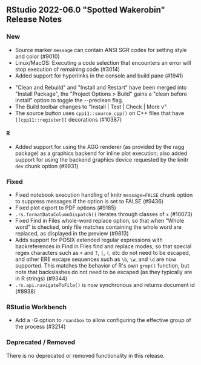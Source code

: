 ## RStudio 2022-06.0 "Spotted Wakerobin" Release Notes

### New
- Source marker `message` can contain ANSI SGR codes for setting style and color (#9010)
- Linux/MacOS: Executing a code selection that encounters an error will stop execution of remaining code (#3014)
- Added support for hyperlinks in the console and build pane (#1941)
* "Clean and Rebuild" and "Install and Restart" have been merged into "Install Package", the "Project Options > Build" gains a "clean before install" option to toggle the --preclean flag.
* The Build toolbar changes to "Install | Test | Check | More v"
* The source button uses `cpp11::source_cpp()` on C++ files that have `[[cpp11::register]]` decorations (#10387)

#### R
- Added support for using the AGG renderer (as provided by the ragg package) as a graphics backend for inline plot execution; also added support for using the backend graphics device requested by the knitr `dev` chunk option (#9931)

### Fixed
- Fixed notebook execution handling of knitr `message=FALSE` chunk option to suppress messages if the option is set to FALSE (#9436)
- Fixed plot export to PDF options (#9185)
- `.rs.formatDataColumnDispatch()` iterates through classes of `x` (#10073)
- Fixed Find in Files whole-word replace option, so that when "Whole word" is checked, only file matches containing the whole word are replaced, as displayed in the preview (#9813)
- Adds support for POSIX extended regular expressions with backreferences in Find in Files find and replace modes, so that special regex characters such as `+` and `?`, `|`, `(`, etc do not need to be escaped, and other ERE escape sequences such as `\b`, `\w`, and `\d` are now supported. This matches the behavior of R's own `grep()` function, but note that backslashes do not need to be escaped (as they typically are in R strings) (#9344)
- `.rs.api.navigateToFile()` is now synchronous and returns document id (#8938)

### RStudio Workbench
* Add a -G option to `rsandbox` to allow configuring the effective group of the process (#3214)

### Deprecated / Removed

There is no deprecated or removed functionality in this release.
